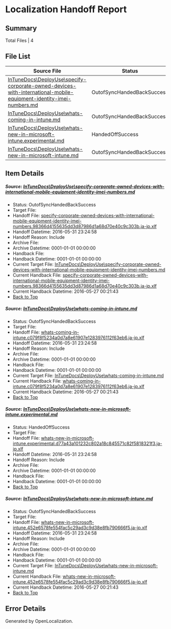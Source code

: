 # <a name='report-top'></a> Localization Handoff Report

## Summary
 Total Files | 4

## File List
 Source File | Status | Details 
 ----------- | ------ | ------- 
 [InTuneDocs\DeployUse\specify-corporate-owned-devices-with-international-mobile-equipment-identity-imei-numbers.md](https://github.com/Microsoft/IntuneDocs-pr/blob/c2d9d0dc2c48c2c01d20078f9692dd71be6cb6ad/InTuneDocs/DeployUse/specify-corporate-owned-devices-with-international-mobile-equipment-identity-imei-numbers.md) | OutofSyncHandedBackSuccess | [Details](#55567f9745c6e16f7086c7a7774d7728848dc40f243)
 [InTuneDocs\DeployUse\whats-coming-in-intune.md](https://github.com/Microsoft/IntuneDocs-pr/blob/15d203254be25de93758955b68ce916f32fccfdd/InTuneDocs/DeployUse/whats-coming-in-intune.md) | OutofSyncHandedBackSuccess | [Details](#5c33031389b67e09f7b1f2f11003ce3bdca6ca45255)
 [InTuneDocs\DeployUse\whats-new-in-microsoft-intune.experimental.md](https://github.com/Microsoft/IntuneDocs-pr/blob/15d203254be25de93758955b68ce916f32fccfdd/InTuneDocs/DeployUse/whats-new-in-microsoft-intune.experimental.md) | HandedOffSuccess | [Details](#387ba2cadfdedd512bf546a002a0c87782409642257)
 [InTuneDocs\DeployUse\whats-new-in-microsoft-intune.md](https://github.com/Microsoft/IntuneDocs-pr/blob/15d203254be25de93758955b68ce916f32fccfdd/InTuneDocs/DeployUse/whats-new-in-microsoft-intune.md) | OutofSyncHandedBackSuccess | [Details](#2664b3c45132a64b453967b6899b2a4e5ad1b18e258)

## Item Details
##### <a name='55567f9745c6e16f7086c7a7774d7728848dc40f243'></a> Source: [InTuneDocs\DeployUse\specify-corporate-owned-devices-with-international-mobile-equipment-identity-imei-numbers.md](https://github.com/Microsoft/IntuneDocs-pr/blob/c2d9d0dc2c48c2c01d20078f9692dd71be6cb6ad/InTuneDocs/DeployUse/specify-corporate-owned-devices-with-international-mobile-equipment-identity-imei-numbers.md)
* Status: OutofSyncHandedBackSuccess
* Target File: 
* Handoff File: [specify-corporate-owned-devices-with-international-mobile-equipment-identity-imei-numbers.98366d4155635dd3d87986d1a68d70e40c9c303b.ja-jp.xlf](https://github.com/Microsoft/EM.handoff/blob/37dc313deceeecba22f45b175130c14de5610629/ol-handoff/Microsoft/IntuneDocs-pr.ja-jp/master/specify-corporate-owned-devices-with-international-mobile-equipment-identity-imei-numbers.98366d4155635dd3d87986d1a68d70e40c9c303b.ja-jp.xlf)
* Handoff Datetime: 2016-05-31 23:24:58
* Handoff Reason: Include
* Archive File: 
* Archive Datetime: 0001-01-01 00:00:00
* Handback File: 
* Handback Datetime: 0001-01-01 00:00:00
* Current Target File: [InTuneDocs\DeployUse\specify-corporate-owned-devices-with-international-mobile-equipment-identity-imei-numbers.md](https://github.com/Microsoft/IntuneDocs-pr.ja-jp/blob/4d39a040399090b0d431556a0d19de6e0ea68806/InTuneDocs/DeployUse/specify-corporate-owned-devices-with-international-mobile-equipment-identity-imei-numbers.md)
* Current Handback File: [specify-corporate-owned-devices-with-international-mobile-equipment-identity-imei-numbers.98366d4155635dd3d87986d1a68d70e40c9c303b.ja-jp.xlf](https://github.com/Microsoft/EM.handback/blob/c585b9217af0c834ddf1560f3e3c6a45f02dcd6f/ol-handback/Microsoft/IntuneDocs-pr.ja-jp/master/specify-corporate-owned-devices-with-international-mobile-equipment-identity-imei-numbers.98366d4155635dd3d87986d1a68d70e40c9c303b.ja-jp.xlf)
* Current Handback Datetime: 2016-05-27 00:21:43
* [Back to Top](#report-top)

##### <a name='5c33031389b67e09f7b1f2f11003ce3bdca6ca45255'></a> Source: [InTuneDocs\DeployUse\whats-coming-in-intune.md](https://github.com/Microsoft/IntuneDocs-pr/blob/15d203254be25de93758955b68ce916f32fccfdd/InTuneDocs/DeployUse/whats-coming-in-intune.md)
* Status: OutofSyncHandedBackSuccess
* Target File: 
* Handoff File: [whats-coming-in-intune.c079f8f5234a0d7a8e61907e1283976112f63eb6.ja-jp.xlf](https://github.com/Microsoft/EM.handoff/blob/37dc313deceeecba22f45b175130c14de5610629/ol-handoff/Microsoft/IntuneDocs-pr.ja-jp/master/whats-coming-in-intune.c079f8f5234a0d7a8e61907e1283976112f63eb6.ja-jp.xlf)
* Handoff Datetime: 2016-05-31 23:24:58
* Handoff Reason: Include
* Archive File: 
* Archive Datetime: 0001-01-01 00:00:00
* Handback File: 
* Handback Datetime: 0001-01-01 00:00:00
* Current Target File: [InTuneDocs\DeployUse\whats-coming-in-intune.md](https://github.com/Microsoft/IntuneDocs-pr.ja-jp/blob/4d39a040399090b0d431556a0d19de6e0ea68806/InTuneDocs/DeployUse/whats-coming-in-intune.md)
* Current Handback File: [whats-coming-in-intune.c079f8f5234a0d7a8e61907e1283976112f63eb6.ja-jp.xlf](https://github.com/Microsoft/EM.handback/blob/c585b9217af0c834ddf1560f3e3c6a45f02dcd6f/ol-handback/Microsoft/IntuneDocs-pr.ja-jp/master/whats-coming-in-intune.c079f8f5234a0d7a8e61907e1283976112f63eb6.ja-jp.xlf)
* Current Handback Datetime: 2016-05-27 00:21:43
* [Back to Top](#report-top)

##### <a name='387ba2cadfdedd512bf546a002a0c87782409642257'></a> Source: [InTuneDocs\DeployUse\whats-new-in-microsoft-intune.experimental.md](https://github.com/Microsoft/IntuneDocs-pr/blob/15d203254be25de93758955b68ce916f32fccfdd/InTuneDocs/DeployUse/whats-new-in-microsoft-intune.experimental.md)
* Status: HandedOffSuccess
* Target File: 
* Handoff File: [whats-new-in-microsoft-intune.experimental.d77a43a101232c802a18c845571c82f5818321f3.ja-jp.xlf](https://github.com/Microsoft/EM.handoff/blob/37dc313deceeecba22f45b175130c14de5610629/ol-handoff/Microsoft/IntuneDocs-pr.ja-jp/master/whats-new-in-microsoft-intune.experimental.d77a43a101232c802a18c845571c82f5818321f3.ja-jp.xlf)
* Handoff Datetime: 2016-05-31 23:24:58
* Handoff Reason: Include
* Archive File: 
* Archive Datetime: 0001-01-01 00:00:00
* Handback File: 
* Handback Datetime: 0001-01-01 00:00:00
* [Back to Top](#report-top)

##### <a name='2664b3c45132a64b453967b6899b2a4e5ad1b18e258'></a> Source: [InTuneDocs\DeployUse\whats-new-in-microsoft-intune.md](https://github.com/Microsoft/IntuneDocs-pr/blob/15d203254be25de93758955b68ce916f32fccfdd/InTuneDocs/DeployUse/whats-new-in-microsoft-intune.md)
* Status: OutofSyncHandedBackSuccess
* Target File: 
* Handoff File: [whats-new-in-microsoft-intune.452e6578fe554fac5c29ad3c9d38e8fb790666f5.ja-jp.xlf](https://github.com/Microsoft/EM.handoff/blob/37dc313deceeecba22f45b175130c14de5610629/ol-handoff/Microsoft/IntuneDocs-pr.ja-jp/master/whats-new-in-microsoft-intune.452e6578fe554fac5c29ad3c9d38e8fb790666f5.ja-jp.xlf)
* Handoff Datetime: 2016-05-31 23:24:58
* Handoff Reason: Include
* Archive File: 
* Archive Datetime: 0001-01-01 00:00:00
* Handback File: 
* Handback Datetime: 0001-01-01 00:00:00
* Current Target File: [InTuneDocs\DeployUse\whats-new-in-microsoft-intune.md](https://github.com/Microsoft/IntuneDocs-pr.ja-jp/blob/4d39a040399090b0d431556a0d19de6e0ea68806/InTuneDocs/DeployUse/whats-new-in-microsoft-intune.md)
* Current Handback File: [whats-new-in-microsoft-intune.452e6578fe554fac5c29ad3c9d38e8fb790666f5.ja-jp.xlf](https://github.com/Microsoft/EM.handback/blob/c585b9217af0c834ddf1560f3e3c6a45f02dcd6f/ol-handback/Microsoft/IntuneDocs-pr.ja-jp/master/whats-new-in-microsoft-intune.452e6578fe554fac5c29ad3c9d38e8fb790666f5.ja-jp.xlf)
* Current Handback Datetime: 2016-05-27 00:21:43
* [Back to Top](#report-top)


## Error Details

Generated by OpenLocalization.
